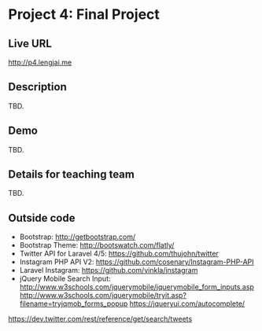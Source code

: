 # Project 4: Final Project

## Live URL
<http://p4.lengjai.me>

## Description
TBD.

## Demo
TBD.

## Details for teaching team
TBD.

## Outside code
* Bootstrap: http://getbootstrap.com/
* Bootstrap Theme: http://bootswatch.com/flatly/
* Twitter API for Laravel 4/5: https://github.com/thujohn/twitter
* Instagram PHP API V2: https://github.com/cosenary/Instagram-PHP-API
* Laravel Instagram: https://github.com/vinkla/instagram
* jQuery Mobile Search Input: http://www.w3schools.com/jquerymobile/jquerymobile_form_inputs.asp
http://www.w3schools.com/jquerymobile/tryit.asp?filename=tryjqmob_forms_popup
https://jqueryui.com/autocomplete/

https://dev.twitter.com/rest/reference/get/search/tweets

